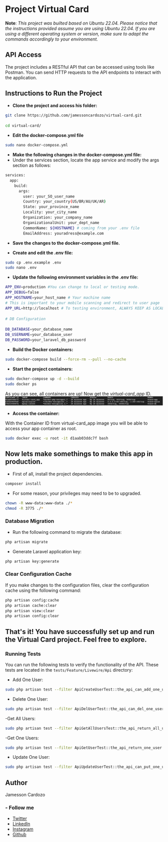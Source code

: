 # Project Virtual Card

**Note**: *This project was builted based on Ubuntu 22.04. Please notice that the instructions provided assume you are using Ubuntu 22.04. If you are using a different operating system or version, make sure to adapt the commands accordingly to your environment.*

## API Access
The project includes a RESTful API that can be accessed using tools like Postman. You can send HTTP requests to the API endpoints to interact with the application.


## Instructions to Run the Project

 - **Clone the project and access his folder:**
```sh
git clone https://github.com/jamessoncardozo/virtual-card.git

cd virtual-card/
```

- **Edit the docker-compose.yml file**

```sh
sudo nano docker-compose.yml
```

- **Make the following changes in the docker-compose.yml file:**
- Under the services section, locate the app service and modify the args section as follows:

```sh
services:
  app:
    build:
      args:
        user: your_SO_user_name
        Country: your_country(US/BR/AU/UK/AR)
        State: your_province_name
        Locality: your_city_name
        Organization: your_company_name
        OrganizationalUnit: your_dept_name
        CommonName: ${HOSTNAME} # coming from your .env file
        EmailAddress: youradress@example.com
```

- **Save the changes to the docker-compose.yml file.**

- **Create and edit the .env file:**

```sh
sudo cp .env.example .env
sudo nano .env
```

- **Update the following environment variables in the .env file:**

```sh
APP_ENV=production #You can change to local or testing mode.
APP_DEBUG=false
APP_HOSTNAME=your_host_name # Your machine name
# This is important to your mobile scanning and redirect to user page
APP_URL=http://localhost # To testing environment, ALWAYS KEEP AS LOCALHOST. 

# DB Configuration

DB_DATABASE=your_database_name
DB_USERNAME=your_database_user
DB_PASSWORD=your_laravel_db_password
```

- **Build the Docker containers:**

```sh
sudo docker-compose build --force-rm --pull --no-cache
```

- **Start the project containers:**

```sh
sudo docker-compose up -d --build
sudo docker ps
```
As you can see, all containers are up! Now get the *virtual-card_app* ID.
![docker ps output](public/img/dockerps.png)

- **Access the container:**

With the Container ID from virtual-card_app image you will be able to access your app container as root.
```sh
sudo docker exec -u root -it d1aab03ddc7f bash
```
## Now lets make somethings to make this app in production.
- First of all, install the project dependencies.

```sh
composer install
```
- For some reason, your privileges may need to be to upgraded.

```sh
chown -R www-data:www-data ./*
chmod -R 3775 ./*
```

### **Database Migration**
- Run the following command to migrate the database:
```sh
php artisan migrate
```

- Generate Laravel application key:
```sh
php artisan key:generate
```

### **Clear Configuration Cache**
If you make changes to the configuration files, clear the configuration cache using the following command:

```sh
php artisan config:cache
php artisan cache:clear
php artisan view:clear
php artisan config:clear
```
## That's it! You have successfully set up and run the Virtual Card project. Feel free to explore. 

### Running Tests

You can run the following tests to verify the functionality of the API. These tests are located in the `tests/Feature/Livewire/Api` directory:

- Add One User:
```sh
sudo php artisan test --filter ApiCreateUserTest::the_api_can_add_one_user
```

- Delete One User:
```sh
sudo php artisan test --filter ApiDelUserTest::the_api_can_del_one_user
```

-Get All Users:
```sh
sudo php artisan test --filter ApiGetAllUsersTest::the_api_return_all_users
```

-Get One Users:
```sh
sudo php artisan test --filter ApiGetUserTest::the_api_return_one_user
```

- Update One User:

```sh
sudo php artisan test --filter ApiUpdateUserTest::the_api_can_put_one_user
```

## **Author**

Jamesson Cardozo

### - Follow me

- [Twitter](https://twitter.com/jamessoncardozo)
- [LinkedIn](https://www.linkedin.com/in/jamessoncardozo)
- [Instagram](https://www.instagram.com/jamessoncardozo)
- [Github](https://www.github.com/jamessoncardozo)